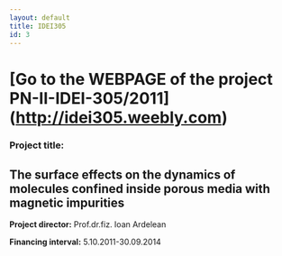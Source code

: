 ```yaml
---
layout: default
title: IDEI305
id: 3
---
```


[Go to the WEBPAGE of the project PN-II-IDEI-305/2011] (http://idei305.weebly.com)
============

### Project title:  

The surface effects on the dynamics of molecules confined inside porous media with magnetic impurities 
---

**Project director:** Prof.dr.fiz. Ioan Ardelean

**Financing interval:** 5.10.2011-30.09.2014
